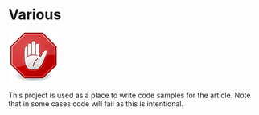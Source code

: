 ﻿# Various

![stop](assets/Stop.png)

This project is used as a place to write code samples for the article. Note that in some cases code will fail as this is intentional.